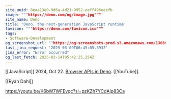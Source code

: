 ```yaml
---
site_uuid: 8eaa13e0-9d6a-4d21-9952-eeff496eeefb
image: ""'https://deno.com/og/image.jpg'""
site_name: Deno
title: 'Deno, the next-generation JavaScript runtime'
favicon: ""'https://deno.com/favicon.ico'""
tags:
- Software-Development
og_screenshot_url: ""https://og-screenshots-prod.s3.amazonaws.com/1366x768/80/false/b522df73c3c721cecfeace16be81bacfcd9b06006fde40fca32e86c2c35d3358.jpeg""
last_jina_request: '2025-03-09T06:45:05.393Z'
jina_error: "Error occurred"
og_last_fetch: 2025-03-14T05:42:25.254Z
---
```

[[JavaScript]]
2024, Oct 22. [Browser APIs in Deno](https://youtu.be/oxVwTT-rZRo?si=CecGWY_xtAG3NbBz). [[YouTube]].

[[Ryan Dahl]]

https://youtu.be/K6bW7WFEvqc?si=pzKZh7YCdAjp83Ca
